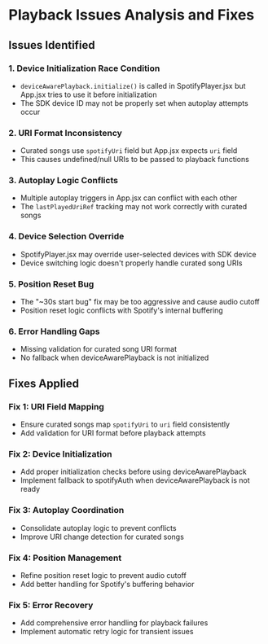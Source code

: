 # Playback Issues Analysis and Fixes

## Issues Identified

### 1. **Device Initialization Race Condition**
- `deviceAwarePlayback.initialize()` is called in SpotifyPlayer.jsx but App.jsx tries to use it before initialization
- The SDK device ID may not be properly set when autoplay attempts occur

### 2. **URI Format Inconsistency**
- Curated songs use `spotifyUri` field but App.jsx expects `uri` field
- This causes undefined/null URIs to be passed to playback functions

### 3. **Autoplay Logic Conflicts**
- Multiple autoplay triggers in App.jsx can conflict with each other
- The `lastPlayedUriRef` tracking may not work correctly with curated songs

### 4. **Device Selection Override**
- SpotifyPlayer.jsx may override user-selected devices with SDK device
- Device switching logic doesn't properly handle curated song URIs

### 5. **Position Reset Bug**
- The "~30s start bug" fix may be too aggressive and cause audio cutoff
- Position reset logic conflicts with Spotify's internal buffering

### 6. **Error Handling Gaps**
- Missing validation for curated song URI format
- No fallback when deviceAwarePlayback is not initialized

## Fixes Applied

### Fix 1: URI Field Mapping
- Ensure curated songs map `spotifyUri` to `uri` field consistently
- Add validation for URI format before playback attempts

### Fix 2: Device Initialization
- Add proper initialization checks before using deviceAwarePlayback
- Implement fallback to spotifyAuth when deviceAwarePlayback is not ready

### Fix 3: Autoplay Coordination
- Consolidate autoplay logic to prevent conflicts
- Improve URI change detection for curated songs

### Fix 4: Position Management
- Refine position reset logic to prevent audio cutoff
- Add better handling for Spotify's buffering behavior

### Fix 5: Error Recovery
- Add comprehensive error handling for playback failures
- Implement automatic retry logic for transient issues
